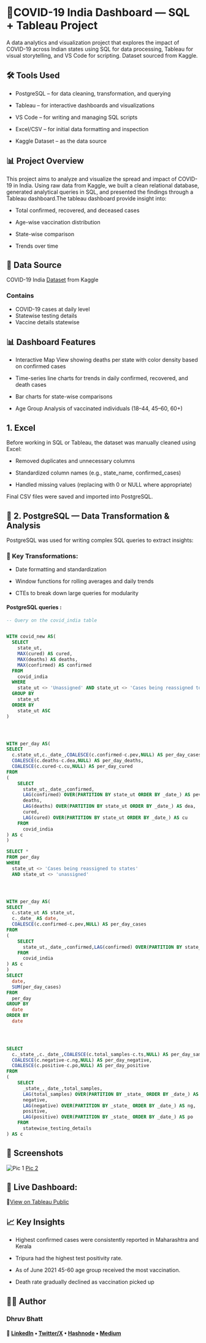 # 🦠COVID-19 India Dashboard — SQL + Tableau Project

A data analytics and visualization project that explores the impact of COVID-19 across Indian states using SQL for data processing, Tableau for visual storytelling, and VS Code for scripting.
Dataset sourced from Kaggle.

## 🛠 Tools Used

- PostgreSQL – for data cleaning, transformation, and querying

- Tableau – for interactive dashboards and visualizations

- VS Code – for writing and managing SQL scripts

- Excel/CSV – for initial data formatting and inspection

- Kaggle Dataset – as the data source

## 📊 Project Overview

This project aims to analyze and visualize the spread and impact of COVID-19 in India. Using raw data from Kaggle, we built a clean relational database, generated analytical queries in SQL, and presented the findings through a Tableau dashboard.The tableau dashboard provide insight into:
- Total confirmed, recovered, and deceased cases

- Age-wise vaccination distribution

- State-wise comparison

- Trends over time

## 📁 Data Source

COVID-19 India [Dataset](https://www.kaggle.com/datasets/sudalairajkumar/covid19-in-india) from Kaggle

### Contains 
- COVID-19 cases at daily level
- Statewise testing details
- Vaccine details statewise


## 📊 Dashboard Features

- Interactive Map View showing deaths per state with color density based on confirmed cases

- Time-series line charts for trends in daily confirmed, recovered, and death cases

- Bar charts for state-wise comparisons

- Age Group Analysis of vaccinated individuals (18–44, 45–60, 60+)


##  1. Excel

Before working in SQL or Tableau, the dataset was manually cleaned using Excel:

- Removed duplicates and unnecessary columns

- Standardized column names (e.g., state_name, confirmed_cases)

- Handled missing values (replacing with 0 or NULL where appropriate)

Final CSV files were saved and imported into PostgreSQL.


## 🐘 2. PostgreSQL — Data Transformation & Analysis
PostgreSQL was used for writing complex SQL queries to extract insights:

### 🔧 Key Transformations:
- Date formatting and standardization

- Window functions for rolling averages and daily trends

- CTEs to break down large queries for modularity

#### PostgreSQL queries :

```sql
-- Query on the covid_india table 


WITH covid_new AS(
  SELECT 
    state_ut,
	MAX(cured) AS cured,
	MAX(deaths) AS deaths,
	MAX(confirmed) AS confirmed
  FROM
    covid_india
  WHERE 
    state_ut <> 'Unassigned' AND state_ut <> 'Cases being reassigned to states'
  GROUP BY
    state_ut
  ORDER BY
    state_ut ASC
)




WITH per_day AS(
SELECT
  c.state_ut,c._date_,COALESCE(c.confirmed-c.pev,NULL) AS per_day_cases,
  COALESCE(c.deaths-c.dea,NULL) AS per_day_deaths,
  COALESCE(c.cured-c.cu,NULL) AS per_day_cured
FROM
(
	SELECT
	  state_ut,_date_,confirmed,
	  LAG(confirmed) OVER(PARTITION BY state_ut ORDER BY _date_) AS pev,
	  deaths,
	  LAG(deaths) OVER(PARTITION BY state_ut ORDER BY _date_) AS dea,
	  cured,
	  LAG(cured) OVER(PARTITION BY state_ut ORDER BY _date_) AS cu
	FROM
	  covid_india 
) AS c
)

SELECT *
FROM per_day
WHERE 
  state_ut <> 'Cases being reassigned to states' 
  AND state_ut <> 'unassigned'




WITH per_day AS(
SELECT
  c.state_ut AS state_ut,
  c._date_ AS date,
  COALESCE(c.confirmed-c.pev,NULL) AS per_day_cases
FROM
(
	SELECT
	  state_ut,_date_,confirmed,LAG(confirmed) OVER(PARTITION BY state_ut ORDER BY _date_) AS pev
	FROM
	  covid_india 
) AS c
)
SELECT
  date,
  SUM(per_day_cases)
FROM
  per_day
GROUP BY
  date
ORDER BY
  date
    



SELECT
  c._state_,c._date_,COALESCE(c.total_samples-c.ts,NULL) AS per_day_samples,
  COALESCE(c.negative-c.ng,NULL) AS per_day_negative,
  COALESCE(c.positive-c.po,NULL) AS per_day_positive
FROM
(
	SELECT
	  _state_,_date_,total_samples,
	  LAG(total_samples) OVER(PARTITION BY _state_ ORDER BY _date_) AS ts,
	  negative,
	  LAG(negative) OVER(PARTITION BY _state_ ORDER BY _date_) AS ng,
	  positive,
	  LAG(positive) OVER(PARTITION BY _state_ ORDER BY _date_) AS po
	FROM
	  statewise_testing_details
) AS c

```


## 📸 Screenshots

![Pic 1](https://github.com/Dhruv-gif-hub/covid_india/blob/main/Screenshots/pic1.png)
[Pic 2]()


## 🔗 Live Dashboard:
📍[View on Tableau Public](https://public.tableau.com/app/profile/dhruv.bhatt1880/viz/Covid_19_India_17499761388210/CovidTrendsoverview)


## 📈 Key Insights

- Highest confirmed cases were consistently reported in Maharashtra and Kerala

- Tripura had the highest test positivity rate.

- As of June 2021 45-60 age group received the most vaccination.

- Death rate gradually declined as vaccination picked up


## 🙋‍♂️ Author
### Dhruv Bhatt

#### 🔗 [LinkedIn](https://www.linkedin.com/in/dhruv-bhatt-820b61352/) • [Twitter/X](https://x.com/DhruvBhatt47863) • [Hashnode](https://hashnode.com/@ChiefConnector) • [Medium](https://medium.com/@dhruvbhatt938_72019) 
